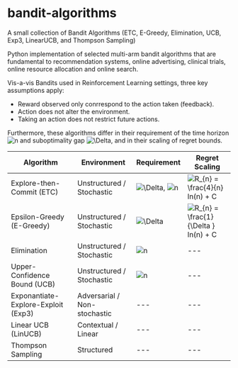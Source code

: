 # bandit-algorithms
A small collection of Bandit Algorithms (ETC, E-Greedy, Elimination, UCB, Exp3, LinearUCB, and Thompson Sampling)

Python implementation of selected multi-arm bandit algorithms that are fundamental to recommendation systems, online advertising, clinical trials, online resource allocation and online search.

Vis-a-vis Bandits used in Reinforcement Learning settings, three key assumptions apply:
- Reward observed only conrrespond to the action taken (feedback).
- Action does not alter the environment.
- Taking an action does not restrict future actions.

Furthermore, these algorithms differ in their requirement of the time horizon ![n](https://latex.codecogs.com/svg.image?n)  and suboptimality gap ![\Delta](https://latex.codecogs.com/svg.image?\Delta_{i}&space;), and in their scaling of regret bounds.



| Algorithm | Environment | Requirement | Regret Scaling |
| --- | --- | --- | --- |
| Explore-then-Commit (ETC) | Unstructured / Stochastic | ![\Delta](https://latex.codecogs.com/svg.image?\Delta_{i}&space;), ![n](https://latex.codecogs.com/svg.image?n) | ![R_{n} = \frac{4}{n}  ln(n) + C](https://latex.codecogs.com/svg.image?R_{n}&space;=&space;\frac{4}{n}&space;&space;ln(n)&space;&plus;&space;C) |
| Epsilon-Greedy (E-Greedy)| Unstructured / Stochastic | ![\Delta](https://latex.codecogs.com/svg.image?\Delta_{i}&space;) | ![R_{n} = \frac{1}{\Delta }  ln(n) + C](https://latex.codecogs.com/svg.image?R_{n}&space;=&space;\frac{1}{\Delta&space;}&space;&space;ln(n)&space;&plus;&space;C) |
| Elimination | Unstructured / Stochastic | ![n](https://latex.codecogs.com/svg.image?n) | --- |
| Upper-Confidence Bound (UCB) | Unstructured / Stochastic | ![n](https://latex.codecogs.com/svg.image?n) | --- |
| Exponantiate-Explore-Exploit (Exp3) | Adversarial / Non-stochastic | --- | --- |
| Linear UCB (LinUCB) | Contextual / Linear | --- | --- |
| Thompson Sampling | Structured | --- | --- |
